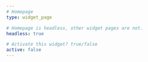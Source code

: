 ```yaml
---
# Homepage
type: widget_page

# Homepage is headless, other widget pages are not.
headless: true

# Activate this widget? true/false
active: false
---
```

